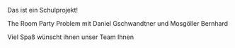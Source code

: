 Das ist ein Schulprojekt!

The Room Party Problem mit Daniel Gschwandtner und Mosgöller Bernhard

Viel Spaß wünscht ihnen unser Team Ihnen
